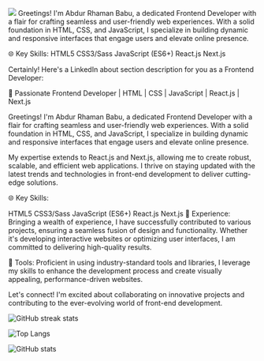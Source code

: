 ![](https://strapi.dhiwise.com/uploads/618fa90c201104b94458e1fb_629dbed57c7faf3472cf8c33_Medium_How_Micro_Frontend_Architecture_is_Revolutionizing_App_Frontend_Development_925_X400_a698abc086.jpg)
Greetings! I'm Abdur Rhaman Babu, a dedicated Frontend Developer with a flair for crafting seamless and user-friendly web experiences. With a solid foundation in HTML, CSS, and JavaScript, I specialize in building dynamic and responsive interfaces that engage users and elevate online presence.

🌐 Key Skills:
HTML5
CSS3/Sass
JavaScript (ES6+)
React.js
Next.js


Certainly! Here's a LinkedIn about section description for you as a Frontend Developer:

🚀 Passionate Frontend Developer | HTML | CSS | JavaScript | React.js | Next.js

Greetings! I'm Abdur Rhaman Babu, a dedicated Frontend Developer with a flair for crafting seamless and user-friendly web experiences. With a solid foundation in HTML, CSS, and JavaScript, I specialize in building dynamic and responsive interfaces that engage users and elevate online presence.

My expertise extends to React.js and Next.js, allowing me to create robust, scalable, and efficient web applications. I thrive on staying updated with the latest trends and technologies in front-end development to deliver cutting-edge solutions.

🌐 Key Skills:

HTML5
CSS3/Sass
JavaScript (ES6+)
React.js
Next.js
💼 Experience:
Bringing a wealth of experience, I have successfully contributed to various projects, ensuring a seamless fusion of design and functionality. Whether it's developing interactive websites or optimizing user interfaces, I am committed to delivering high-quality results.

🔧 Tools:
Proficient in using industry-standard tools and libraries, I leverage my skills to enhance the development process and create visually appealing, performance-driven websites.

Let's connect! I'm excited about collaborating on innovative projects and contributing to the ever-evolving world of front-end development.

![GitHub streak stats](https://github-readme-streak-stats.herokuapp.com/?user=abdur-rhaman-babu) 

![Top Langs](https://github-readme-stats.vercel.app/api/top-langs/?username=abdur-rhaman-babu)

![GitHub stats](https://github-readme-stats.vercel.app/api?username=abdur-rhaman-babu&show_icons=true&count_private=true)
